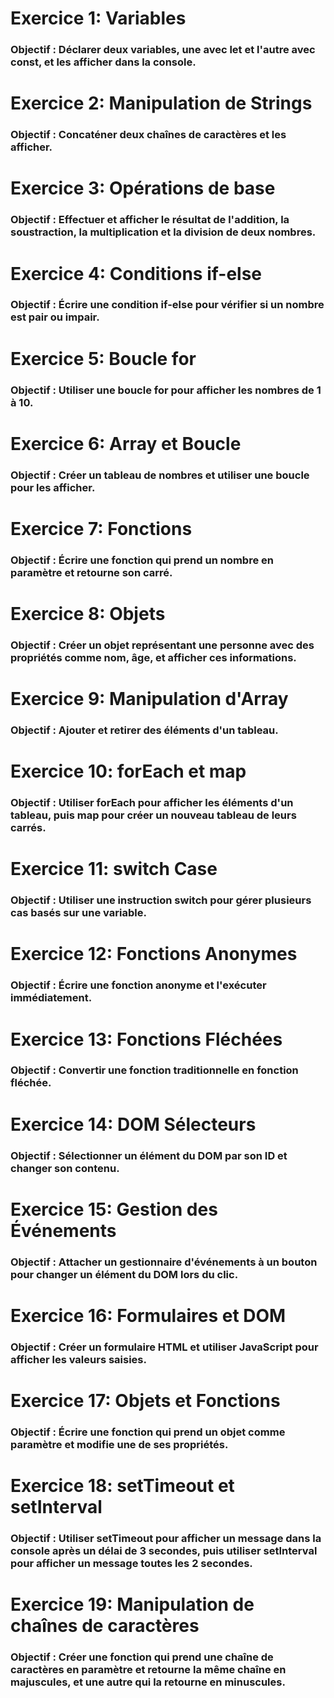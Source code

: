 # Exercice 1: Variables

### Objectif : Déclarer deux variables, une avec let et l'autre avec const, et les afficher dans la console.

# Exercice 2: Manipulation de Strings

### Objectif : Concaténer deux chaînes de caractères et les afficher.

# Exercice 3: Opérations de base

### Objectif : Effectuer et afficher le résultat de l'addition, la soustraction, la multiplication et la division de deux nombres.

# Exercice 4: Conditions if-else

### Objectif : Écrire une condition if-else pour vérifier si un nombre est pair ou impair.

# Exercice 5: Boucle for

### Objectif : Utiliser une boucle for pour afficher les nombres de 1 à 10.

# Exercice 6: Array et Boucle

### Objectif : Créer un tableau de nombres et utiliser une boucle pour les afficher.

# Exercice 7: Fonctions

### Objectif : Écrire une fonction qui prend un nombre en paramètre et retourne son carré.

# Exercice 8: Objets

### Objectif : Créer un objet représentant une personne avec des propriétés comme nom, âge, et afficher ces informations.

# Exercice 9: Manipulation d'Array

### Objectif : Ajouter et retirer des éléments d'un tableau.

# Exercice 10: forEach et map

### Objectif : Utiliser forEach pour afficher les éléments d'un tableau, puis map pour créer un nouveau tableau de leurs carrés.

# Exercice 11: switch Case

### Objectif : Utiliser une instruction switch pour gérer plusieurs cas basés sur une variable.

# Exercice 12: Fonctions Anonymes

### Objectif : Écrire une fonction anonyme et l'exécuter immédiatement.

# Exercice 13: Fonctions Fléchées

### Objectif : Convertir une fonction traditionnelle en fonction fléchée.

# Exercice 14: DOM Sélecteurs

### Objectif : Sélectionner un élément du DOM par son ID et changer son contenu.

# Exercice 15: Gestion des Événements

### Objectif : Attacher un gestionnaire d'événements à un bouton pour changer un élément du DOM lors du clic.

# Exercice 16: Formulaires et DOM

### Objectif : Créer un formulaire HTML et utiliser JavaScript pour afficher les valeurs saisies.

# Exercice 17: Objets et Fonctions

### Objectif : Écrire une fonction qui prend un objet comme paramètre et modifie une de ses propriétés.

# Exercice 18: setTimeout et setInterval

### Objectif : Utiliser setTimeout pour afficher un message dans la console après un délai de 3 secondes, puis utiliser setInterval pour afficher un message toutes les 2 secondes.

# Exercice 19: Manipulation de chaînes de caractères

### Objectif : Créer une fonction qui prend une chaîne de caractères en paramètre et retourne la même chaîne en majuscules, et une autre qui la retourne en minuscules.
